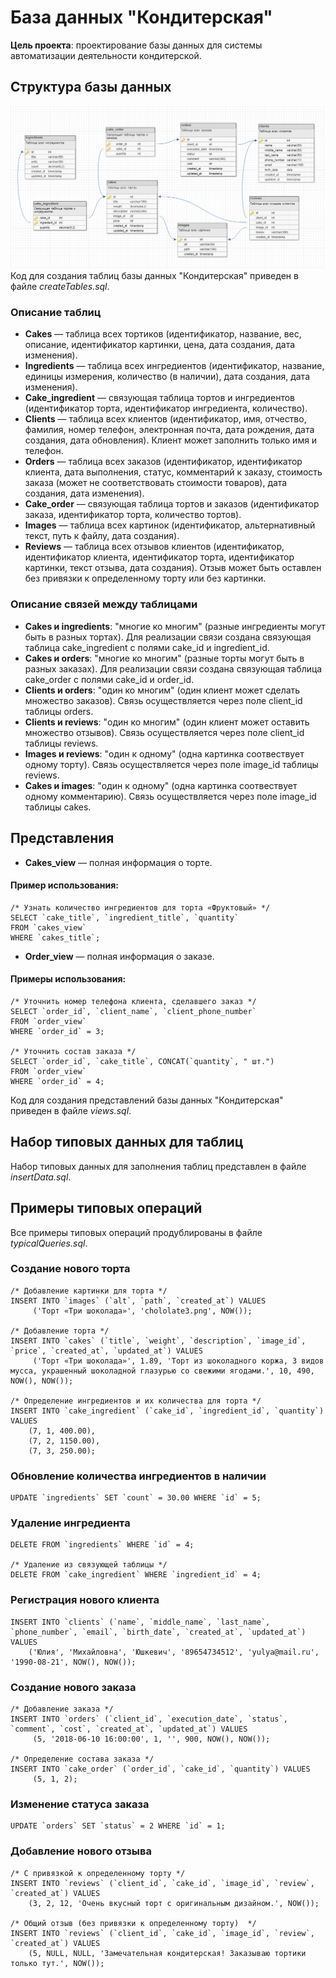 # База данных "Кондитерская"
**Цель проекта**: проектирование базы данных для системы автоматизации деятельности кондитерской.

## Структура базы данных
![Схема базы данных](schema.png)
Код для создания таблиц базы данных "Кондитерская" приведен в файле *createTables.sql*.

### Описание таблиц
* **Сakes** — таблица всех тортиков (идентификатор, название, вес, описание, идентификатор картинки, цена, дата создания, дата изменения).
* **Ingredients** — таблица всех ингредиентов (идентификатор, название, единицы измерения, количество (в наличии), дата создания, дата изменения).
* **Сake_ingredient** — связующая таблица тортов и ингредиентов (идентификатор торта, идентификатор ингредиента, количество).
* **Clients** — таблица всех клиентов (идентификатор, имя, отчество, фамилия, номер телефон, электронная почта, дата рождения, дата создания, дата обновления). Клиент может заполнить только имя и телефон.
* **Orders** — таблица всех заказов (идентификатор, идентификатор клиента, дата выполнения, статус, комментарий к заказу, стоимость заказа (может не соответствовать стоимости товаров), дата создания, дата изменения).
* **Сake_order** — связующая таблица тортов и заказов (идентификатор заказа, идентификатор торта, количество тортов).
* **Images** — таблица всех картинок (идентификатор, альтернативный текст, путь к файлу, дата создания).
* **Reviews** — таблица всех отзывов клиентов (идентификатор, идентификатор клиента, идентификатор торта, идентификатор картинки, текст отзыва, дата создания). Отзыв может быть оставлен без привязки к определенному торту или без картинки.

### Описание связей между таблицами
* **Cakes и ingredients**: "многие ко многим" (разные ингредиенты могут быть в разных тортах). Для реализации связи создана связующая таблица сake_ingredient с полями cake_id и ingredient_id.
* **Cakes и orders**: "многие ко многим" (разные торты могут быть в разных заказах). Для реализации связи создана связующая таблица сake_order с полями cake_id и order_id.
* **Clients и orders**: "один ко многим" (один клиент может сделать множество заказов). Связь осуществляется через поле client_id таблицы orders.
* **Clients и reviews**: "один ко многим" (один клиент может оставить множество отзывов). Связь осуществляется через поле client_id таблицы reviews.
* **Images и reviews**: "один к одному" (одна картинка соотвествует одному торту). Связь осуществляется через поле image_id таблицы reviews.
* **Cakes и images**: "один к одному" (одна картинка соотвествует одному комментарию). Связь осуществляется через поле image_id таблицы cakes.

## Представления
* **Cakes_view** — полная информация о торте.  
#### Пример использования:
    
    /* Узнать количество ингредиентов для торта «Фруктовый» */
    SELECT `cake_title`, `ingredient_title`, `quantity` 
    FROM `cakes_view`
    WHERE `cakes_title`;
  
  
* **Order_view** — полная информация о заказе.  
#### Примеры использования:

    /* Уточнить номер телефона клиента, сделавшего заказ */
    SELECT `order_id`, `client_name`, `client_phone_number` 
    FROM `order_view`
    WHERE `order_id` = 3;

    /* Уточнить состав заказа */
    SELECT `order_id`, `cake_title`, CONCAT(`quantity`, " шт.") 
    FROM `order_view`
    WHERE `order_id` = 4;

Код для создания представлений базы данных "Кондитерская" приведен в файле *views.sql*.

## Набор типовых данных для таблиц

Набор типовых данных для заполнения таблиц представлен в файле *insertData.sql*.

## Примеры типовых операций

Все примеры типовых операций продублированы в файле *typicalQueries.sql*. 

### Создание нового торта
    /* Добавление картинки для торта */  
    INSERT INTO `images` (`alt`, `path`, `created_at`) VALUES  
         ('Торт «Три шоколада»', 'chololate3.png', NOW()); 
    
    /* Добавление торта */  
    INSERT INTO `cakes` (`title`, `weight`, `description`, `image_id`, `price`, `created_at`, `updated_at`) VALUES   
         ('Торт «Три шоколада»', 1.89, 'Торт из шоколадного коржа, 3 видов мусса, украшенный шоколадной глазурью со свежими ягодами.', 10, 490, NOW(), NOW());
    
    /* Определение ингредиентов и их количества для торта */
    INSERT INTO `cake_ingredient` (`cake_id`, `ingredient_id`, `quantity`) VALUES   
        (7, 1, 400.00),  
        (7, 2, 1150.00),   
        (7, 3, 250.00);
  
### Обновление количества ингредиентов в наличии
    UPDATE `ingredients` SET `count` = 30.00 WHERE `id` = 5;
    
### Удаление ингредиента
    DELETE FROM `ingredients` WHERE `id` = 4;
    
    /* Удаление из связующей таблицы */
    DELETE FROM `cake_ingredient` WHERE `ingredient_id` = 4;
 
### Регистрация нового клиента
    INSERT INTO `clients` (`name`, `middle_name`, `last_name`, `phone_number`, `email`, `birth_date`, `created_at`, `updated_at`) VALUES 
        ('Юлия', 'Михайловна', 'Юшкевич', '89654734512', 'yulya@mail.ru', '1990-08-21', NOW(), NOW());
    
### Создание нового заказа 
    /* Добавление заказа */   
    INSERT INTO `orders` (`client_id`, `execution_date`, `status`, `comment`, `cost`, `created_at`, `updated_at`) VALUES 
         (5, '2018-06-10 16:00:00', 1, '', 900, NOW(), NOW());
    
    /* Определение состава заказа */ 
    INSERT INTO `cake_order` (`order_id`, `cake_id`, `quantity`) VALUES 
         (5, 1, 2);
    
### Изменение статуса заказа
    UPDATE `orders` SET `status` = 2 WHERE `id` = 1;
    
### Добавление нового отзыва
    /* С привязкой к определенному торту */
    INSERT INTO `reviews` (`client_id`, `cake_id`, `image_id`, `review`, `created_at`) VALUES 
        (3, 2, 12, 'Очень вкусный торт с оригинальным дизайном.', NOW());
    
    /* Общий отзыв (без привязки к определенному торту)  */
    INSERT INTO `reviews` (`client_id`, `cake_id`, `image_id`, `review`, `created_at`) VALUES 
        (5, NULL, NULL, 'Замечательная кондитерская! Заказываю тортики только тут.', NOW());
